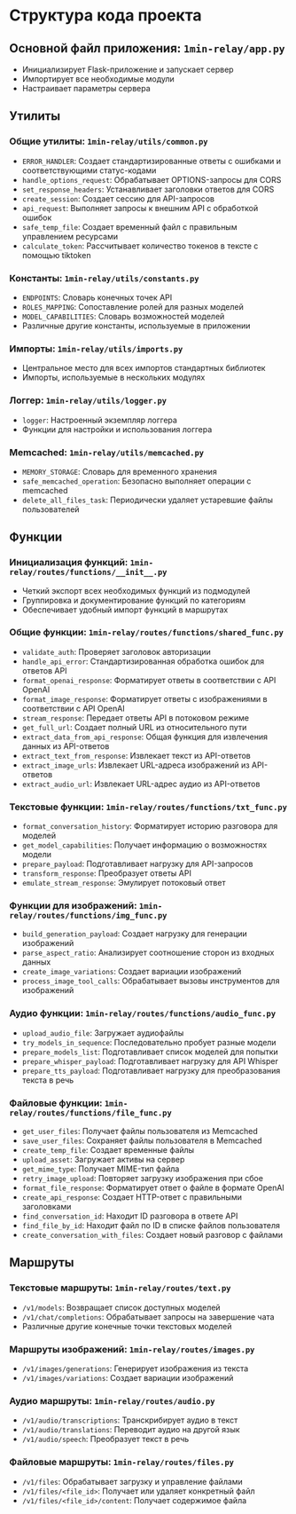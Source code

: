 # Структура кода проекта

## Основной файл приложения: `1min-relay/app.py`
- Инициализирует Flask-приложение и запускает сервер
- Импортирует все необходимые модули
- Настраивает параметры сервера

## Утилиты

### Общие утилиты: `1min-relay/utils/common.py`
- `ERROR_HANDLER`: Создает стандартизированные ответы с ошибками и соответствующими статус-кодами
- `handle_options_request`: Обрабатывает OPTIONS-запросы для CORS
- `set_response_headers`: Устанавливает заголовки ответов для CORS
- `create_session`: Создает сессию для API-запросов
- `api_request`: Выполняет запросы к внешним API с обработкой ошибок
- `safe_temp_file`: Создает временный файл с правильным управлением ресурсами
- `calculate_token`: Рассчитывает количество токенов в тексте с помощью tiktoken

### Константы: `1min-relay/utils/constants.py`
- `ENDPOINTS`: Словарь конечных точек API
- `ROLES_MAPPING`: Сопоставление ролей для разных моделей
- `MODEL_CAPABILITIES`: Словарь возможностей моделей
- Различные другие константы, используемые в приложении

### Импорты: `1min-relay/utils/imports.py`
- Центральное место для всех импортов стандартных библиотек
- Импорты, используемые в нескольких модулях

### Логгер: `1min-relay/utils/logger.py`
- `logger`: Настроенный экземпляр логгера
- Функции для настройки и использования логгера

### Memcached: `1min-relay/utils/memcached.py`
- `MEMORY_STORAGE`: Словарь для временного хранения
- `safe_memcached_operation`: Безопасно выполняет операции с memcached
- `delete_all_files_task`: Периодически удаляет устаревшие файлы пользователей

## Функции

### Инициализация функций: `1min-relay/routes/functions/__init__.py`
- Четкий экспорт всех необходимых функций из подмодулей
- Группировка и документирование функций по категориям
- Обеспечивает удобный импорт функций в маршрутах

### Общие функции: `1min-relay/routes/functions/shared_func.py`
- `validate_auth`: Проверяет заголовок авторизации
- `handle_api_error`: Стандартизированная обработка ошибок для ответов API
- `format_openai_response`: Форматирует ответы в соответствии с API OpenAI
- `format_image_response`: Форматирует ответы с изображениями в соответствии с API OpenAI
- `stream_response`: Передает ответы API в потоковом режиме
- `get_full_url`: Создает полный URL из относительного пути
- `extract_data_from_api_response`: Общая функция для извлечения данных из API-ответов
- `extract_text_from_response`: Извлекает текст из API-ответов
- `extract_image_urls`: Извлекает URL-адреса изображений из API-ответов
- `extract_audio_url`: Извлекает URL-адрес аудио из API-ответов

### Текстовые функции: `1min-relay/routes/functions/txt_func.py`
- `format_conversation_history`: Форматирует историю разговора для моделей
- `get_model_capabilities`: Получает информацию о возможностях модели
- `prepare_payload`: Подготавливает нагрузку для API-запросов
- `transform_response`: Преобразует ответы API
- `emulate_stream_response`: Эмулирует потоковый ответ

### Функции для изображений: `1min-relay/routes/functions/img_func.py`
- `build_generation_payload`: Создает нагрузку для генерации изображений
- `parse_aspect_ratio`: Анализирует соотношение сторон из входных данных
- `create_image_variations`: Создает вариации изображений
- `process_image_tool_calls`: Обрабатывает вызовы инструментов для изображений

### Аудио функции: `1min-relay/routes/functions/audio_func.py`
- `upload_audio_file`: Загружает аудиофайлы
- `try_models_in_sequence`: Последовательно пробует разные модели
- `prepare_models_list`: Подготавливает список моделей для попытки
- `prepare_whisper_payload`: Подготавливает нагрузку для API Whisper
- `prepare_tts_payload`: Подготавливает нагрузку для преобразования текста в речь

### Файловые функции: `1min-relay/routes/functions/file_func.py`
- `get_user_files`: Получает файлы пользователя из Memcached
- `save_user_files`: Сохраняет файлы пользователя в Memcached
- `create_temp_file`: Создает временные файлы
- `upload_asset`: Загружает активы на сервер
- `get_mime_type`: Получает MIME-тип файла
- `retry_image_upload`: Повторяет загрузку изображения при сбое
- `format_file_response`: Форматирует ответ о файле в формате OpenAI
- `create_api_response`: Создает HTTP-ответ с правильными заголовками
- `find_conversation_id`: Находит ID разговора в ответе API
- `find_file_by_id`: Находит файл по ID в списке файлов пользователя
- `create_conversation_with_files`: Создает новый разговор с файлами

## Маршруты

### Текстовые маршруты: `1min-relay/routes/text.py`
- `/v1/models`: Возвращает список доступных моделей
- `/v1/chat/completions`: Обрабатывает запросы на завершение чата
- Различные другие конечные точки текстовых моделей

### Маршруты изображений: `1min-relay/routes/images.py`
- `/v1/images/generations`: Генерирует изображения из текста
- `/v1/images/variations`: Создает вариации изображений

### Аудио маршруты: `1min-relay/routes/audio.py`
- `/v1/audio/transcriptions`: Транскрибирует аудио в текст
- `/v1/audio/translations`: Переводит аудио на другой язык
- `/v1/audio/speech`: Преобразует текст в речь

### Файловые маршруты: `1min-relay/routes/files.py`
- `/v1/files`: Обрабатывает загрузку и управление файлами
- `/v1/files/<file_id>`: Получает или удаляет конкретный файл
- `/v1/files/<file_id>/content`: Получает содержимое файла 

